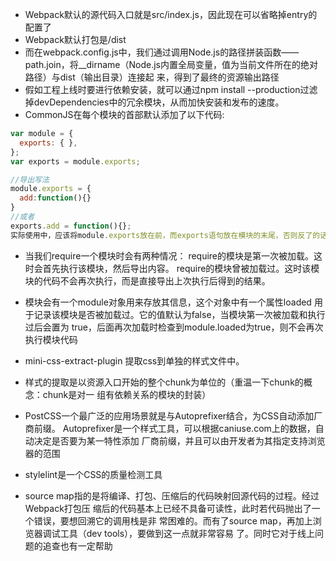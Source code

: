 - Webpack默认的源代码入口就是src/index.js，因此现在可以省略掉entry的配置了
- Webpack默认打包是/dist
- 而在webpack.config.js中，我们通过调用Node.js的路径拼装函数——path.join，将__dirname（Node.js内置全局变量，值为当前文件所在的绝对路径）与dist（输出目录）连接起
来，得到了最终的资源输出路径
- 假如工程上线时要进行依赖安装，就可以通过npm install --production过滤掉devDependencies中的冗余模块，从而加快安装和发布的速度。
- CommonJS在每个模块的首部默认添加了以下代码:
```js
var module = {
  exports: { },
};
var exports = module.exports;

//导出写法
module.exports = {
  add:function(){}
}
//或者
exports.add = function(){};
实际使用中，应该将module.exports放在前，而exports语句放在模块的末尾，否则反了的话，就会覆盖。

```

- 当我们require一个模块时会有两种情况：
require的模块是第一次被加载。这时会首先执行该模块，然后导出内容。
require的模块曾被加载过。这时该模块的代码不会再次执行，而是直接导出上次执行后得到的结果。

- 模块会有一个module对象用来存放其信息，这个对象中有一个属性loaded
用于记录该模块是否被加载过。它的值默认为false，当模块第一次被加载和执行过后会置为
true，后面再次加载时检查到module.loaded为true，则不会再次执行模块代码
- mini-css-extract-plugin 提取css到单独的样式文件中。
- 样式的提取是以资源入口开始的整个chunk为单位的（重温一下chunk的概念：chunk是对一
组有依赖关系的模块的封装）
- PostCSS一个最广泛的应用场景就是与Autoprefixer结合，为CSS自动添加厂商前缀。
Autoprefixer是一个样式工具，可以根据caniuse.com上的数据，自动决定是否要为某一特性添加
厂商前缀，并且可以由开发者为其指定支持浏览器的范围
- stylelint是一个CSS的质量检测工具
- source map指的是将编译、打包、压缩后的代码映射回源代码的过程。经过Webpack打包压
缩后的代码基本上已经不具备可读性，此时若代码抛出了一个错误，要想回溯它的调用栈是非
常困难的。而有了source map，再加上浏览器调试工具（dev tools），要做到这一点就非常容易
了。同时它对于线上问题的追查也有一定帮助

